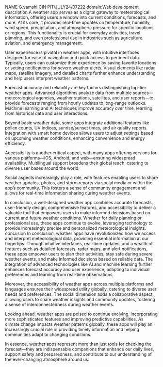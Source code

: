 NAME:G.vamshi
CIN:PIT/JULY24/07222
domain:Web development
description
A weather app serves as a digital gateway to meteorological information, offering users a window into current conditions, forecasts, and more. At its core, it provides real-time updates on temperature, humidity, wind speed, precipitation, and atmospheric pressure for specific locations or regions. This functionality is crucial for everyday activities, travel planning, and even professional use in industries such as agriculture, aviation, and emergency management.

User experience is pivotal in weather apps, with intuitive interfaces designed for ease of navigation and quick access to pertinent data. Typically, users can customize their experience by saving favorite locations or setting notifications for severe weather alerts. Visual elements like radar maps, satellite imagery, and detailed charts further enhance understanding and help users interpret weather patterns.

Forecast accuracy and reliability are key factors distinguishing top-tier weather apps. Advanced algorithms analyze data from multiple sources—meteorological agencies, weather stations, satellites, and user reports—to provide forecasts ranging from hourly updates to long-range outlooks. Machine learning and AI techniques improve accuracy over time, learning from historical data and user interactions.

Beyond basic weather data, some apps integrate additional features like pollen counts, UV indices, sunrise/sunset times, and air quality reports. Integration with smart home devices allows users to adjust settings based on upcoming weather conditions, enhancing convenience and energy efficiency.

Accessibility is another critical aspect, with many apps offering versions for various platforms—iOS, Android, and web—ensuring widespread availability. Multilingual support broadens their global reach, catering to diverse user bases around the world.

Social aspects increasingly play a role, with features enabling users to share weather updates, photos, and storm reports via social media or within the app’s community. This fosters a sense of community engagement and allows for real-time information sharing during weather events.

In conclusion, a well-designed weather app combines accurate forecasts, user-friendly design, comprehensive features, and accessibility to deliver a valuable tool that empowers users to make informed decisions based on current and future weather conditions. Whether for daily planning or professional use, these apps continue to evolve, leveraging technology to provide increasingly precise and personalized meteorological insights.
 concusion
 In conclusion, weather apps have revolutionized how we access and interpret meteorological data, providing essential information at our fingertips. Through intuitive interfaces, real-time updates, and a wealth of features such as detailed forecasts, radar maps, and alert notifications, these apps empower users to plan their activities, stay safe during severe weather events, and make informed decisions based on reliable data. The integration of advanced technologies like AI and machine learning further enhances forecast accuracy and user experience, adapting to individual preferences and learning from real-time observations.

Moreover, the accessibility of weather apps across multiple platforms and languages ensures their widespread utility globally, catering to diverse user needs and preferences. The social dimension adds a collaborative aspect, allowing users to share weather insights and community updates, fostering a sense of interconnectedness during weather events.

Looking ahead, weather apps are poised to continue evolving, incorporating more sophisticated features and improving predictive capabilities. As climate change impacts weather patterns globally, these apps will play an increasingly crucial role in providing timely information and helping communities adapt to changing conditions.

In essence, weather apps represent more than just tools for checking the forecast—they are indispensable companions that enhance our daily lives, support safety and preparedness, and contribute to our understanding of the ever-changing atmosphere around us.
